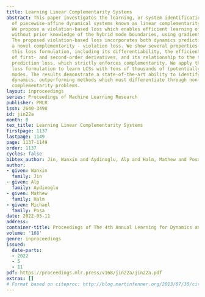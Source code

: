 ```yaml
---
title: Learning Linear Complementarity Systems
abstract: This paper investigates the learning, or system identification, of a class
  of piecewise-affine dynamical systems known as linear complementarity systems (LCSs).
  We propose a violation-based loss which enables efficient learning of the LCS parameterization,
  without prior knowledge of the hybrid mode boundaries, using gradient-based methods.
  The proposed violation-based loss incorporates both dynamics prediction loss and
  a novel complementarity - violation loss. We show several properties attained by
  this loss formulation, including its differentiability, the efficient computation
  of first- and second-order derivatives, and its relationship to the traditional
  prediction loss, which strictly enforces complementarity. We apply this violation-based
  loss formulation to learn LCSs with tens of thousands of (potentially stiff) hybrid
  modes. The results demonstrate a state-of-the-art ability to identify piecewise-affine
  dynamics, outperforming methods which must differentiate through non-smooth linear
  complementarity problems.
layout: inproceedings
series: Proceedings of Machine Learning Research
publisher: PMLR
issn: 2640-3498
id: jin22a
month: 0
tex_title: Learning Linear Complementarity Systems
firstpage: 1137
lastpage: 1149
page: 1137-1149
order: 1137
cycles: false
bibtex_author: Jin, Wanxin and Aydinoglu, Alp and Halm, Mathew and Posa, Michael
author:
- given: Wanxin
  family: Jin
- given: Alp
  family: Aydinoglu
- given: Mathew
  family: Halm
- given: Michael
  family: Posa
date: 2022-05-11
address:
container-title: Proceedings of The 4th Annual Learning for Dynamics and Control Conference
volume: '168'
genre: inproceedings
issued:
  date-parts:
  - 2022
  - 5
  - 11
pdf: https://proceedings.mlr.press/v168/jin22a/jin22a.pdf
extras: []
# Format based on citeproc: http://blog.martinfenner.org/2013/07/30/citeproc-yaml-for-bibliographies/
---
```

